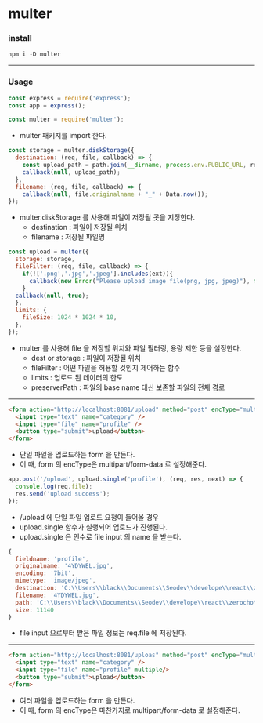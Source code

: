 # multer

### install
``` javascript
npm i -D multer
```
---

### Usage
``` javascript
const express = require('express');
const app = express();

const multer = require('multer');
```
+ multer 패키지를 import 한다.


``` javascript
const storage = multer.diskStorage({
  destination: (req, file, callback) => {
    const upload_path = path.join(__dirname, process.env.PUBLIC_URL, req.body.category);
    callback(null, upload_path);
  },
  filename: (req, file, callback) => {
    callback(null, file.originalname + "_" + Data.now());
});
```
+ multer.diskStorage 를 사용해 파일이 저장될 곳을 지정한다.
  + destination : 파일이 저장될 위치
  + filename : 저장될 파일명


``` javascript
const upload = multer({
  storage: storage,
  fileFilter: (req, file, callback) => {
    if(!['.png','.jpg','.jpeg'].includes(ext)){
      callback(new Error("Please upload image file(png, jpg, jpeg)"), false);
    }
  callback(null, true);
  },
  limits: {
    fileSize: 1024 * 1024 * 10,
  },
});
```
+ multer 를 사용해 file 을 저장할 위치와 파일 필터링, 용량 제한 등을 설정한다.
  + dest or storage : 파일이 저장될 위치
  + fileFilter : 어떤 파일을 허용할 것인지 제어하는 함수
  + limits : 업로드 된 데이터의 한도
  + preserverPath : 파일의 base name 대신 보존할 파일의 전체 경로


---
``` html
<form action="http://localhost:8081/upload" method="post" encType="multipart/form-data">
  <input type="text" name="category" />
  <input type="file" name="profile" />
  <button type="submit">upload</button>
</form>
```
+ 단일 파일을 업로드하는 form 을 만든다.
+ 이 때, form 의 encType은 multipart/form-data 로 설정해준다.


``` javascript
app.post('/upload', upload.single('profile'), (req, res, next) => {
  console.log(req.file);
  res.send('upload success');
});
```
+ /upload 에 단일 파일 업로드 요청이 들어올 경우
+ upload.single 함수가 실행되어 업로드가 진행된다.
+ upload.single 은 인수로 file input 의 name 을 받는다.
``` javascript
{
  fieldname: 'profile',
  originalname: '4YDYWEL.jpg',
  encoding: '7bit',
  mimetype: 'image/jpeg',
  destination: 'C:\\Users\\black\\Documents\\Seodev\\develope\\react\\zerocho\\server\\public\\products',      
  filename: '4YDYWEL.jpg',
  path: 'C:\\Users\\black\\Documents\\Seodev\\develope\\react\\zerocho\\server\\public\\products\\4YDYWEL.jpg',
  size: 11140
} 
```
+ file input 으로부터 받은 파일 정보는 req.file 에 저장된다.


---
``` html
<form action="http://localhost:8081/uploas" method="post" encType="multipart/form-data">
  <input type="text" name="category" />
  <input type="file" name="profile" multiple/>
  <button type="submit">upload</button>
</form>
```
+ 여러 파일을 업로드하는 form 을 만든다.
+ 이 때, form 의 encType은 마찬가지로 multipart/form-data 로 설정해준다.
